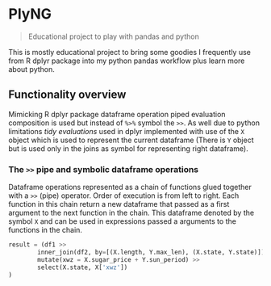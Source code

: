 # PlyNG

> Educational project to play with pandas and python


This is mostly educational project to bring some goodies I frequently use from R dplyr package into my python pandas workflow plus learn more about python.

## Functionality overview

Mimicking R dplyr package dataframe operation piped evaluation composition is used but instead of `%>%` symbol the `>>`. As well due to python limitations  *tidy evaluations* used in dplyr implemented with use of the `X` object which is used to represent the current dataframe (There is `Y` object but is used only in the joins as symbol for representing right dataframe).

### The `>>` pipe and symbolic dataframe operations

Dataframe operations represented as a chain of functions glued together with a `>>` (pipe) operator. Order of execution is from left to right. Each function in this chain return a new dataframe that passed as a first argument to the next function in the chain. This dataframe denoted by the symbol `X` and can be used in expressions passed a arguments to the functions in the chain.

```python
result = (df1 >>
        inner_join(df2, by=[(X.length, Y.max_len), (X.state, Y.state)]) >>
        mutate(xwz = X.sugar_price + Y.sun_period) >>
        select(X.state, X['xwz'])
)
```


